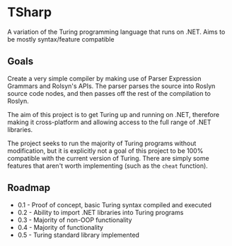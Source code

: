 TSharp
======

A variation of the Turing programming language that runs on .NET. Aims to be mostly syntax/feature compatible

Goals
---

Create a very simple compiler by making use of Parser Expression Grammars and Rolsyn's APIs. The parser parses the source into Roslyn source code nodes, and then passes off the rest of the compilation to Roslyn.

The aim of this project is to get Turing up and running on .NET, therefore making it cross-platform and allowing access to the full range of .NET libraries.

The project seeks to run the majority of Turing programs without modification, but it is explicitly not a goal of this project to be 100% compatible with the current version of Turing. There are simply some features that aren't worth implementing (such as the `cheat` function).

Roadmap
---

+ 0.1 - Proof of concept, basic Turing syntax compiled and executed
+ 0.2 - Ability to import .NET libraries into Turing programs
+ 0.3 - Majority of non-OOP functionality
+ 0.4 - Majority of functionality
+ 0.5 - Turing standard library implemented 